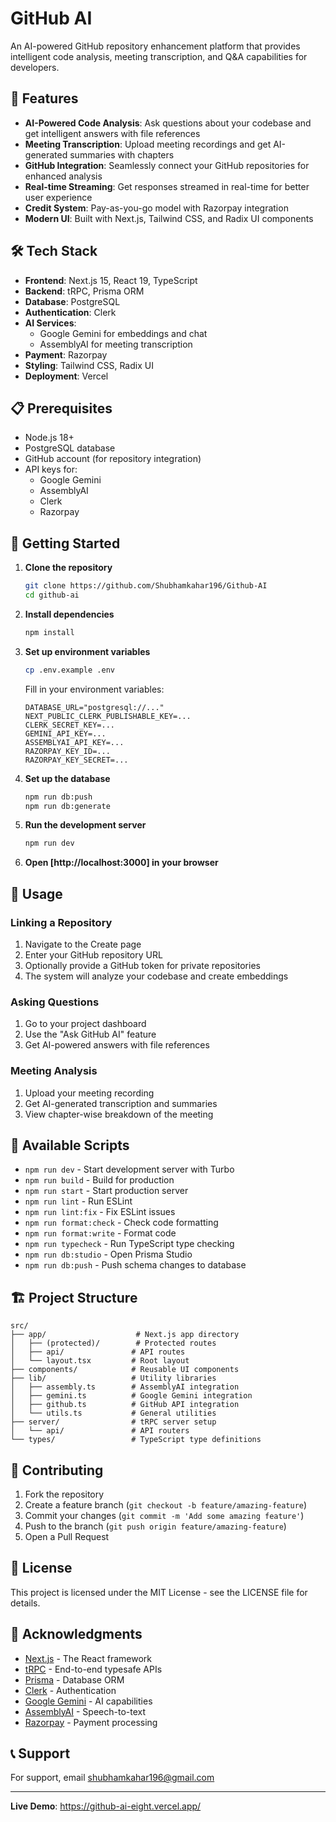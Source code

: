 # GitHub AI

An AI-powered GitHub repository enhancement platform that provides intelligent code analysis, meeting transcription, and Q&A capabilities for developers.

## 🚀 Features

- **AI-Powered Code Analysis**: Ask questions about your codebase and get intelligent answers with file references
- **Meeting Transcription**: Upload meeting recordings and get AI-generated summaries with chapters
- **GitHub Integration**: Seamlessly connect your GitHub repositories for enhanced analysis
- **Real-time Streaming**: Get responses streamed in real-time for better user experience
- **Credit System**: Pay-as-you-go model with Razorpay integration
- **Modern UI**: Built with Next.js, Tailwind CSS, and Radix UI components

## 🛠️ Tech Stack

- **Frontend**: Next.js 15, React 19, TypeScript
- **Backend**: tRPC, Prisma ORM
- **Database**: PostgreSQL
- **Authentication**: Clerk
- **AI Services**:
  - Google Gemini for embeddings and chat
  - AssemblyAI for meeting transcription
- **Payment**: Razorpay
- **Styling**: Tailwind CSS, Radix UI
- **Deployment**: Vercel

## 📋 Prerequisites

- Node.js 18+
- PostgreSQL database
- GitHub account (for repository integration)
- API keys for:
  - Google Gemini
  - AssemblyAI
  - Clerk
  - Razorpay

## 🚀 Getting Started

1. **Clone the repository**
   ```bash
   git clone https://github.com/Shubhamkahar196/Github-AI
   cd github-ai
   ```

2. **Install dependencies**
   ```bash
   npm install
   ```

3. **Set up environment variables**
   ```bash
   cp .env.example .env
   ```

   Fill in your environment variables:
   ```env
   DATABASE_URL="postgresql://..."
   NEXT_PUBLIC_CLERK_PUBLISHABLE_KEY=...
   CLERK_SECRET_KEY=...
   GEMINI_API_KEY=...
   ASSEMBLYAI_API_KEY=...
   RAZORPAY_KEY_ID=...
   RAZORPAY_KEY_SECRET=...
   ```

4. **Set up the database**
   ```bash
   npm run db:push
   npm run db:generate
   ```

5. **Run the development server**
   ```bash
   npm run dev
   ```

6. **Open [http://localhost:3000] in your browser**

## 📖 Usage

### Linking a Repository
1. Navigate to the Create page
2. Enter your GitHub repository URL
3. Optionally provide a GitHub token for private repositories
4. The system will analyze your codebase and create embeddings

### Asking Questions
1. Go to your project dashboard
2. Use the "Ask GitHub AI" feature
3. Get AI-powered answers with file references

### Meeting Analysis
1. Upload your meeting recording
2. Get AI-generated transcription and summaries
3. View chapter-wise breakdown of the meeting

## 🔧 Available Scripts

- `npm run dev` - Start development server with Turbo
- `npm run build` - Build for production
- `npm run start` - Start production server
- `npm run lint` - Run ESLint
- `npm run lint:fix` - Fix ESLint issues
- `npm run format:check` - Check code formatting
- `npm run format:write` - Format code
- `npm run typecheck` - Run TypeScript type checking
- `npm run db:studio` - Open Prisma Studio
- `npm run db:push` - Push schema changes to database

## 🏗️ Project Structure

```
src/
├── app/                    # Next.js app directory
│   ├── (protected)/        # Protected routes
│   ├── api/               # API routes
│   └── layout.tsx         # Root layout
├── components/            # Reusable UI components
├── lib/                   # Utility libraries
│   ├── assembly.ts        # AssemblyAI integration
│   ├── gemini.ts          # Google Gemini integration
│   ├── github.ts          # GitHub API integration
│   └── utils.ts           # General utilities
├── server/                # tRPC server setup
│   └── api/               # API routers
└── types/                 # TypeScript type definitions
```

## 🤝 Contributing

1. Fork the repository
2. Create a feature branch (`git checkout -b feature/amazing-feature`)
3. Commit your changes (`git commit -m 'Add some amazing feature'`)
4. Push to the branch (`git push origin feature/amazing-feature`)
5. Open a Pull Request

## 📄 License

This project is licensed under the MIT License - see the LICENSE file for details.

## 🙏 Acknowledgments

- [Next.js](https://nextjs.org/) - The React framework
- [tRPC](https://trpc.io/) - End-to-end typesafe APIs
- [Prisma](https://prisma.io/) - Database ORM
- [Clerk](https://clerk.com/) - Authentication
- [Google Gemini](https://ai.google.dev/) - AI capabilities
- [AssemblyAI](https://assemblyai.com/) - Speech-to-text
- [Razorpay](https://razorpay.com/) - Payment processing

## 📞 Support

For support, email shubhamkahar196@gmail.com 

---

**Live Demo**: https://github-ai-eight.vercel.app/
